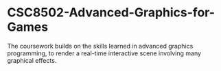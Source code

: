 # CSC8502-Advanced-Graphics-for-Games
The coursework builds on the skills learned in advanced graphics programming, to render a real-time interactive scene involving many graphical effects.

